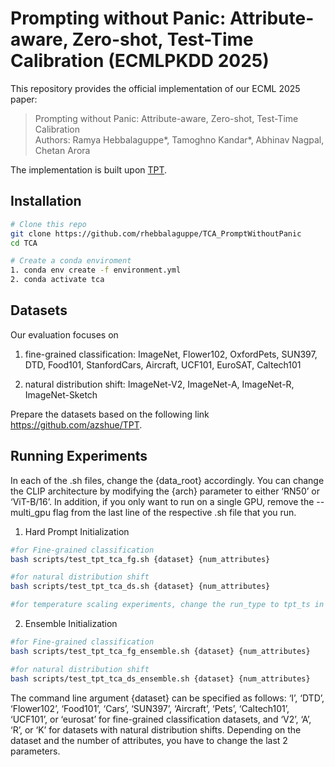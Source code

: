 ﻿

# Prompting without Panic: Attribute-aware, Zero-shot, Test-Time Calibration (ECMLPKDD 2025)

This repository provides the official implementation of our ECML 2025 paper:
> Prompting without Panic: Attribute-aware, Zero-shot, Test-Time Calibration    
> Authors: Ramya Hebbalaguppe*, Tamoghno Kandar*, Abhinav Nagpal, Chetan Arora

The implementation is built upon [TPT](https://github.com/azshue/TPT).



## Installation
```bash
# Clone this repo
git clone https://github.com/rhebbalaguppe/TCA_PromptWithoutPanic
cd TCA

# Create a conda enviroment
1. conda env create -f environment.yml
2. conda activate tca
```

## Datasets
Our evaluation focuses on 

1) fine-grained classification: ImageNet, Flower102, OxfordPets, SUN397, DTD, Food101, StanfordCars, Aircraft, UCF101, EuroSAT, Caltech101

2) natural distribution shift: ImageNet-V2, ImageNet-A, ImageNet-R, ImageNet-Sketch

Prepare the datasets based on the following link https://github.com/azshue/TPT.

## Running Experiments

In each of the .sh files, change the {data_root} accordingly. You can change the CLIP architecture by modifying the {arch} parameter to either ‘RN50’ or ‘ViT-B/16’. In addition, if you only want to run on a single GPU, remove the --multi_gpu flag from the last line of the respective .sh file that you run.



1. Hard Prompt Initialization
```bash
#for Fine-grained classification
bash scripts/test_tpt_tca_fg.sh {dataset} {num_attributes}

#for natural distribution shift
bash scripts/test_tpt_tca_ds.sh {dataset} {num_attributes}

#for temperature scaling experiments, change the run_type to tpt_ts in the .sh file.
```

2. Ensemble Initialization
```bash
#for Fine-grained classification
bash scripts/test_tpt_tca_fg_ensemble.sh {dataset} {num_attributes}

#for natural distribution shift
bash scripts/test_tpt_tca_ds_ensemble.sh {dataset} {num_attributes}
```
The command line argument {dataset} can be specified as follows: ‘I’, ‘DTD’, ‘Flower102’, ‘Food101’, ‘Cars’, ‘SUN397’, ‘Aircraft’, ‘Pets’, ‘Caltech101’, ‘UCF101’, or ‘eurosat’ for fine-grained classification datasets, and ‘V2’, ‘A’, ‘R’, or ‘K’ for datasets with natural distribution shifts. Depending on the dataset and the number of attributes, you have to change the last 2 parameters.
